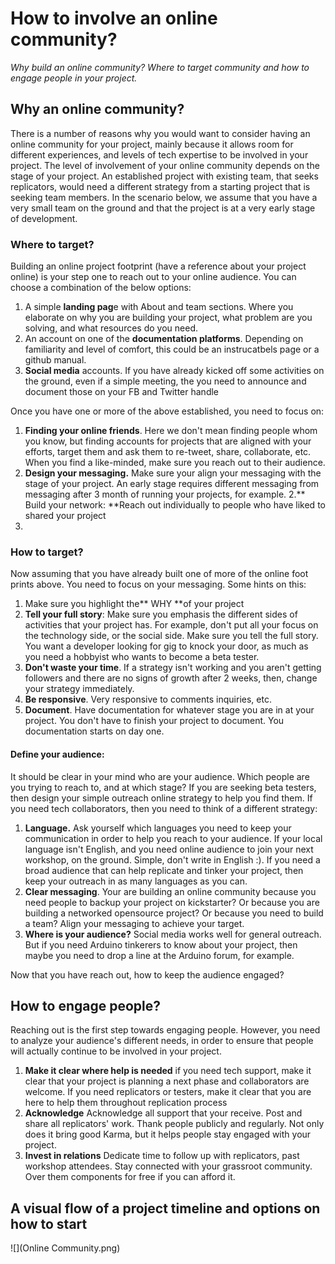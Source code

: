 # How to involve an online community?
*Why build an online community? Where to target community and how to engage people in your project.*

## Why an online community?
There is a number of reasons why you would want to consider having an online community for your project, mainly because it allows room for different experiences, and levels of tech expertise to be involved in your project. The level of involvement of your online community depends on the stage of your project. An established project with existing team, that seeks replicators, would need a different strategy from a starting project that is seeking team members. In the scenario below, we assume that you have a very small team on the ground and that the project is at a very early stage of development.



### Where to target?

Building an online project footprint (have a reference about your project online) is your step one to reach out to your online audience.  You can choose a combination of the below options:
1. A simple **landing pag**e with About and team sections.  Where you elaborate on why you are building your project, what problem are you solving, and what resources do you need.
2. An account on one of the **documentation platforms**. Depending on familiarity and level of comfort, this could be an instrucatbels page or a github manual.
3. **Social media** accounts. If you have already kicked off some activities on the ground, even if a simple meeting, the you need to announce and document those on your FB and Twitter handle

Once you have one or more of the above established, you need to focus on:
1. **Finding your online friends**.  Here we don't mean finding people whom you know, but finding accounts for projects that are aligned with your efforts, target them and ask them to re-tweet, share, collaborate, etc.  When you find a like-minded, make sure you reach out to their audience.
2. **Design your messaging.** Make sure your align your messaging with the stage of your project.  An early stage requires different messaging from messaging after 3 month of running your projects, for example.
2.** Build your network: **Reach out individually to people who have liked to shared your project
3.

### How to target?
Now assuming that you have already built one of more of the online foot prints above. You need to focus on your messaging.  Some hints on this:
1. Make sure you highlight the** WHY **of your project
2. **Tell your full story**: Make sure you emphasis the different sides of activities that your project has.  For example, don't put all your focus on the technology side, or the social side. Make sure you tell the full story. You want a developer looking for gig to knock your door, as much as you need a hobbyist who wants to become a beta tester.
3. **Don't waste your time**.  If a strategy isn't working and you aren't getting followers and there are no signs of growth after 2 weeks, then, change your strategy immediately. 
4. **Be responsive**. Very responsive to comments inquiries, etc.  
5. **Document**. Have documentation for whatever stage you are in at your project. You don't have to finish your project to document. You documentation starts on day one.


#### Define your audience:

It should be clear in your mind who are your audience. Which people are you trying to reach to, and at which stage? If you are seeking beta testers, then design your simple outreach online strategy to help you find them. If you need tech collaborators, then you need to think of a different strategy:
1. **Language.**  Ask yourself which languages you need to keep your communication in order to help you reach to your audience. If your local language isn't English, and you need online audience to join your next workshop, on the ground. Simple, don't write in English :). If you need a broad audience that can help replicate and tinker your project, then keep your outreach in as many languages as you can.
2. **Clear messaging**. Your are building an online community because you need people to backup your project on kickstarter? Or because you are building a networked opensource project? Or because you need to build a team?  Align your messaging to achieve your target.
3. **Where is your audience?** Social media works well for general outreach. But if you need Arduino tinkerers to know about your project, then maybe you need to drop a line at the Arduino forum, for example.
  
Now that you have reach out, how to keep the audience engaged?

## How to engage people?

Reaching out is the first step towards engaging people. However, you need to analyze your audience's different needs, in order to ensure that people will actually continue to be involved in your project.
1. **Make it clear where help is needed** if you need tech support, make it clear that your project is planning a next phase and collaborators are welcome. If you need replicators or testers, make it clear that you are here to help them throughout replication process
2. **Acknowledge**  Acknowledge all support that your receive.  Post and share all replicators' work. Thank people publicly and regularly. Not only does it bring good Karma, but it helps people stay engaged with your project.
3. **Invest in relations** Dedicate time to follow up with replicators, past workshop attendees. Stay connected with your grassroot community.  Over them components for free if you can afford it.


## A visual flow of a project timeline and options on how to start


![](Online Community.png)
